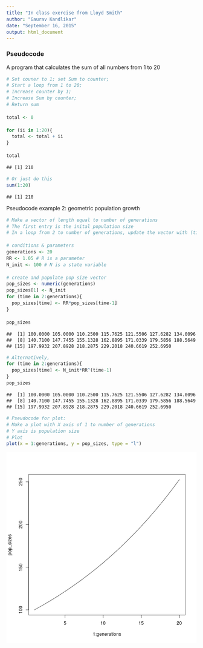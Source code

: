 ```yaml
---
title: "In class exercise from Lloyd Smith"
author: "Gaurav Kandlikar"
date: "September 16, 2015"
output: html_document
---
```


### Pseudocode
A program that calculates the sum of all numbers from 1 to 20



```r
# Set couner to 1; set Sum to counter;
# Start a loop from 1 to 20;
# Increase counter by 1; 
# Increase Sum by counter;
# Return sum

total <- 0

for (ii in 1:20){
  total <- total + ii
}

total
```

```
## [1] 210
```

```r
# Or just do this
sum(1:20)
```

```
## [1] 210
```


Pseudocode example 2: geometric population growth

```r
# Make a vector of length equal to number of generations
# The first entry is the inital population size
# In a loop from 2 to number of generations, update the vector with (time-1)*R

# conditions & parameters
generations <- 20
RR <- 1.05 # R is a parameter
N_init <- 100 # N is a state variable

# create and populate pop size vector
pop_sizes <- numeric(generations)
pop_sizes[1] <- N_init
for (time in 2:generations){
  pop_sizes[time] <- RR*pop_sizes[time-1]
}

pop_sizes
```

```
##  [1] 100.0000 105.0000 110.2500 115.7625 121.5506 127.6282 134.0096
##  [8] 140.7100 147.7455 155.1328 162.8895 171.0339 179.5856 188.5649
## [15] 197.9932 207.8928 218.2875 229.2018 240.6619 252.6950
```

```r
# Alternatively,
for (time in 2:generations){
  pop_sizes[time] <- N_init*RR^(time-1)
}
pop_sizes
```

```
##  [1] 100.0000 105.0000 110.2500 115.7625 121.5506 127.6282 134.0096
##  [8] 140.7100 147.7455 155.1328 162.8895 171.0339 179.5856 188.5649
## [15] 197.9932 207.8928 218.2875 229.2018 240.6619 252.6950
```

```r
# Pseudocode for plot:
# Make a plot with X axis of 1 to number of generations
# Y axis is population size
# Plot
plot(x = 1:generations, y = pop_sizes, type = "l")
```

![plot of chunk unnamed-chunk-2](figure/unnamed-chunk-2-1.png) 

